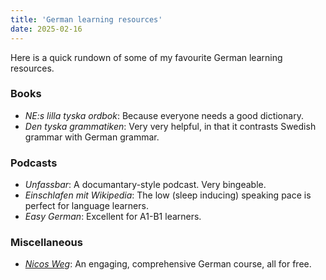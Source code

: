```yaml
---
title: 'German learning resources'
date: 2025-02-16
---
```


Here is a quick rundown of some of my favourite German learning resources. 

### Books
- *NE:s lilla tyska ordbok*: Because everyone needs a good dictionary.
- *Den tyska grammatiken*: Very very helpful, in that it contrasts Swedish grammar with German grammar.

### Podcasts
- *Unfassbar*: A documantary-style podcast. Very bingeable.
- *Einschlafen mit Wikipedia*: The low (sleep inducing) speaking pace is perfect for language learners.
- *Easy German*: Excellent for A1-B1 learners.

### Miscellaneous
- [*Nicos Weg*](https://learngerman.dw.com/de/nicos-weg/c-36519718): An engaging, comprehensive German course, all for free.
